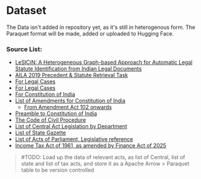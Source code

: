# Dataset
The Data isn't added in repository yet, as it's still in heterogenous form.
The Paraquet format will be made, added or uploaded to Hugging Face.

### Source List:
- [LeSICiN: A Heterogeneous Graph-based Approach for Automatic Legal Statute Identification from Indian Legal Documents](https://zenodo.org/records/6053791)
- [AILA 2019 Precedent & Statute Retrieval Task](https://zenodo.org/records/4063986)
- [For Legal Cases](https://indiankanoon.org/)
- [For Legal Cases](https://www.casemine.com/search/in/indian%2Bkanoon)
- [For Constitution of India](https://legislative.gov.in/constitution-of-india/)
- [List of Amendments for Constitution of India](https://legislative.gov.in/the-constitution-amendment-acts/)
    - [From Amendment Act 102 onwards](https://legislative.gov.in/document-category/amendment-acts-102-to-onwards/)
- [Preamble to Constitution of India](https://legislative.gov.in/document-category/preamble-to-constitution-of-india/page/2/)
- [The Code of Civil Procedure](https://www.indiacode.nic.in/handle/123456789/2191)
- [List of Central Act Legislation by Department](https://www.indiacode.nic.in/handle/123456789/1362/browse?page-token=d23ac10e5fa3&page-token-value=feeabaa3051d6c77d0c1c43555a80384&nccharset=6BB41D3E&type=department&order=ASC&rpp=100&submit_browse=Update)
- [List of State Gazette](https://egazette.gov.in/(S(noz2skxlkjjwx5nv3y3z5e0e))/StateGazette.aspx)
- [List of Acts of Parliament, Legislative reference](https://legislative.gov.in/legislative-references/)
- [Income Tax Act of 1961, as amended by Finance Act of 2025](https://incometaxindia.gov.in/pages/acts/income-tax-act.aspx)

> #TODO: Load up the data of relevant acts, as list of Central, list of state and list of tax acts, and store it as a Apache Arrow > Paraquet table to be version controlled